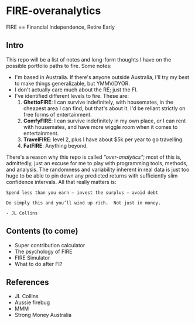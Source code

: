 # FIRE-overanalytics

FIRE == Financial Independence, Retire Early

## Intro

This repo will be a list of notes and long-form thoughts I have on the possible portfolio paths to fire. Some notes:

* I'm based in Australia. If there's anyone outside Australia, I'll try my best to make things generalizable, but YMMV/DYOR. 
* I don't actually care much about the RE; just the FI. 
* I've identified different levels to fire. These are:
  1. **GhettoFIRE**: I can survive indefinitely, with housemates, in the cheapest area I can find, but that's about it. I'd be reliant strictly on free forms of entertainment. 
  2. **ComfyFIRE**: I can survive indefinitely in my own place, *or* I can rent with housemates, and have more wiggle room when it comes to entertainment. 
  3. **TravelFIRE**: level 2, plus I have about $5k per year to go travelling. 
  4. **FatFIRE**: Anything beyond. 
  
There's a reason why this repo is called *"over-analytics"*; most of this is, admittedly, just an excuse for me to play with programming tools, methods, and analysis. The randomness and variability inherent in real data is just too huge to be able to pin down any predicted returns with sufficiently slim confidence intervals. All that really matters is:

```
Spend less than you earn – invest the surplus – avoid debt

Do simply this and you’ll wind up rich.  Not just in money.

- JL Collins
```
  
## Contents (to come)

* Super contribution calculator
* The psychology of FIRE
* FIRE Simulator
* What to do after FI?

## References

* JL Collins
* Aussie firebug
* MMM
* Strong Money Australia
